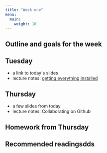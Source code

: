 ```yaml
---
title: "Week one"
menu: 
  main:
    weight: 10
---
```



## Outline and goals for the week

## Tuesday

* a link to today's slides
* lecture notes: [getting everything installed](01_installation)

## Thursday

* a few slides from today
* lecture notes: Collaborating on Github

## Homework from Thursday

<!-- is this written up somewhere? -->

## Recommended readingsdds

<!-- remember to add rubric data to the course landing page -->